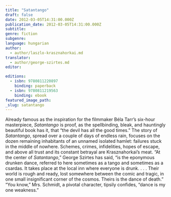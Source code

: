 ```yaml
---
title: "Satantango"
draft: false
date: 2012-03-05T14:31:00.000Z
publication_date: 2012-03-05T14:31:00.000Z
subtitle:
genre: fiction
subgenre:
language: hungarian
author:
  - author/laszlo-krasznahorkai.md
translator:
  - author/george-szirtes.md
editor:

editions:
  - isbn: 9780811220897
    binding: paperback
  - isbn: 9780811219563
    binding: ebook
featured_image_path:
_slug: satantango
---
```


Already famous as the inspiration for the filmmaker Béla Tarr’s six-hour masterpiece, _Satantango_ is proof, as the spellbinding, bleak, and hauntingly beautiful book has it, that “the devil has all the good times.” The story of _Satantango_, spread over a couple of days of endless rain, focuses on the dozen remaining inhabitants of an unnamed isolated hamlet: failures stuck in the middle of nowhere. Schemes, crimes, infidelities, hopes of escape, and above all trust and its constant betrayal are Krasznahorkai’s meat. “At the center of _Satantango_,” George Szirtes has said, “is the eponymous drunken dance, referred to here sometimes as a tango and sometimes as a csardas. It takes place at the local inn where everyone is drunk. . . . Their world is rough and ready, lost somewhere between the comic and tragic, in one small insignificant corner of the cosmos. Theirs is the dance of death.” “You know,” Mrs. Schmidt, a pivotal character, tipsily confides, “dance is my one weakness.”


